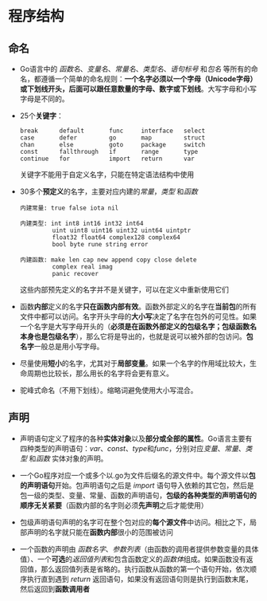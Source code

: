 # 程序结构

## 命名

* Go语言中的 *函数名*、*变量名*、*常量名*、*类型名*、*语句标号* 和*包名* 等所有的命名，都遵循一个简单的命名规则：**一个名字必须以一个字母（Unicode字母）或下划线开头，后面可以跟任意数量的字母、数字或下划线**。大写字母和小写字母是不同的。

* 25个**关键字**：
    ```
    break      default       func     interface   select
    case       defer         go       map         struct
    chan       else          goto     package     switch
    const      fallthrough   if       range       type
    continue   for           import   return      var
    ```
    关键字不能用于自定义名字，只能在特定语法结构中使用

* 30多个**预定义**的名字，主要对应内建的*常量*，*类型* 和*函数*
    ```
    内建常量: true false iota nil

    内建类型: int int8 int16 int32 int64
             uint uint8 uint16 uint32 uint64 uintptr
             float32 float64 complex128 complex64
             bool byte rune string error

    内建函数: make len cap new append copy close delete
             complex real imag
             panic recover
    ```
    这些内部预先定义的名字并不是关键字，可以在定义中重新使用它们

* 函数**内部**定义的名字**只在函数内部有效**。函数外部定义的名字在**当前包**的所有文件中都可以访问。名字开头字母的**大小写**决定了名字在包外的可见性。如果一个名字是大写字母开头的（**必须是在函数外部定义的包级名字；包级函数名本身也是包级名字**），那么它将是导出的，也就是说可以被外部的包访问。**包名字**一般总是用小写字母。

* 尽量使用**短小**的名字，尤其对于**局部变量**。如果一个名字的作用域比较大，生命周期也比较长，那么用长的名字将会更有意义。

* 驼峰式命名（不用下划线）。缩略词避免使用大小写混合。

## 声明

* 声明语句定义了程序的各种**实体对象**以及**部分或全部的属性**。Go语言主要有四种类型的声明语句：*var*、*const*、*type*和*func*，分别对应*变量*、*常量*、*类型* 和*函数* 实体对象的声明。

* 一个Go程序对应一个或多个以.go为文件后缀名的源文件中。每个源文件以**包的声明语句**开始。包声明语句之后是 *import* 语句导入依赖的其它包，然后是包一级的类型、变量、常量、函数的声明语句，**包级的各种类型的声明语句的顺序无关紧要**（函数内部的名字则必须**先声明**之后才能使用）

* 包级声明语句声明的名字可在整个包对应的**每个源文件**中访问。相比之下，局部声明的名字就只能在**函数内部**很小的范围被访问

* 一个函数的声明由 *函数名字*、*参数列表*（由函数的调用者提供参数变量的具体值）、一个**可选**的*返回值列表*和包含函数定义的*函数体*组成。如果函数没有返回值，那么返回值列表是省略的。执行函数从函数的第一个语句开始，依次顺序执行直到遇到 *return* 返回语句，如果没有返回语句则是执行到函数末尾，然后返回到**函数调用者**